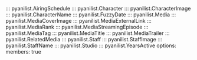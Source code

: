 ::: pyanilist.AiringSchedule
::: pyanilist.Character
::: pyanilist.CharacterImage
::: pyanilist.CharacterName
::: pyanilist.FuzzyDate
::: pyanilist.Media
::: pyanilist.MediaCoverImage
::: pyanilist.MediaExternalLink
::: pyanilist.MediaRank
::: pyanilist.MediaStreamingEpisode
::: pyanilist.MediaTag
::: pyanilist.MediaTitle
::: pyanilist.MediaTrailer
::: pyanilist.RelatedMedia
::: pyanilist.Staff
::: pyanilist.StaffImage
::: pyanilist.StaffName
::: pyanilist.Studio
::: pyanilist.YearsActive
    options:
        members: true

